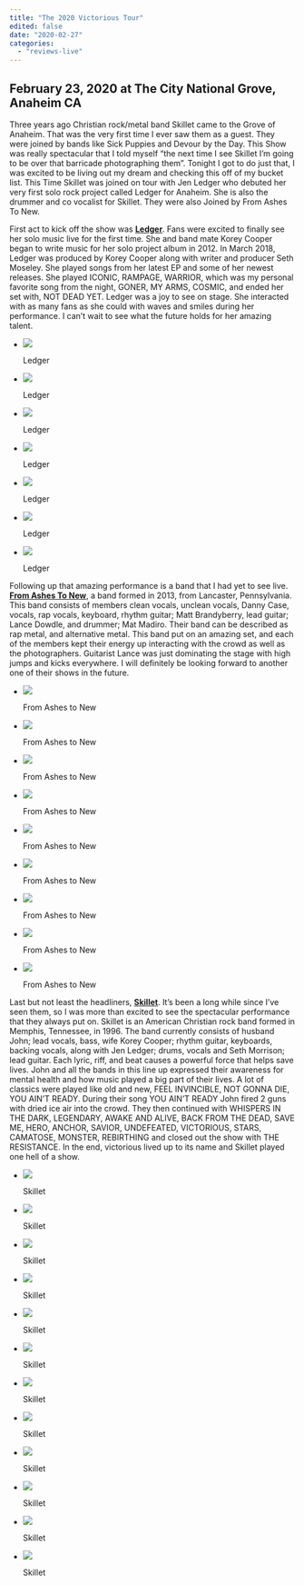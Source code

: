 ```yaml
---
title: "The 2020 Victorious Tour"
edited: false
date: "2020-02-27"
categories:
  - "reviews-live"
---
```


## February 23, 2020 at The City National Grove, Anaheim CA

Three years ago Christian rock/metal band Skillet came to the Grove of Anaheim. That was the very first time I ever saw them as a guest. They were joined by bands like Sick Puppies and Devour by the Day. This Show was really spectacular that I told myself “the next time I see Skillet I’m going to be over that barricade photographing them”. Tonight I got to do just that, I was excited to be living out my dream and checking this off of my bucket list. This Time Skillet was joined on tour with Jen Ledger who debuted her very first solo rock project called Ledger for Anaheim. She is also the drummer and co vocalist for Skillet. They were also Joined by From Ashes To New.

First act to kick off the show was [**Ledger**](https://www.ledgerband.com/). Fans were excited to finally see her solo music live for the first time. She and band mate Korey Cooper began to write music for her solo project album in 2012. In March 2018, Ledger was produced by Korey Cooper along with writer and producer Seth Moseley. She played songs from her latest EP and some of her newest releases. She played ICONIC, RAMPAGE, WARRIOR, which was my personal favorite song from the night, GONER, MY ARMS, COSMIC, and ended her set with, NOT DEAD YET. Ledger was a joy to see on stage. She interacted with as many fans as she could with waves and smiles during her performance. I can’t wait to see what the future holds for her amazing talent.

- ![](https://www.hellbound.ca/wp-content/uploads/2020/02/Ledger-6.jpeg)

    Ledger

- ![](https://www.hellbound.ca/wp-content/uploads/2020/02/Ledger-1.jpeg)

    Ledger

- ![](https://www.hellbound.ca/wp-content/uploads/2020/02/Ledger-2.jpeg)

    Ledger

- ![](https://www.hellbound.ca/wp-content/uploads/2020/02/Ledger-3.jpeg)

    Ledger

- ![](https://www.hellbound.ca/wp-content/uploads/2020/02/Ledger-4.jpeg)

    Ledger

- ![](https://www.hellbound.ca/wp-content/uploads/2020/02/Ledger-5.jpeg)

    Ledger

- ![](https://www.hellbound.ca/wp-content/uploads/2020/02/1-B46A7869.jpg)

    Ledger


Following up that amazing performance is a band that I had yet to see live. [**From Ashes To New**](https://www.fromashestonew.com/), a band formed in 2013, from Lancaster, Pennsylvania. This band consists of members clean vocals, unclean vocals, Danny Case, vocals, rap vocals, keyboard, rhythm guitar; Matt Brandyberry, lead guitar; Lance Dowdle, and drummer; Mat Madiro. Their band can be described as rap metal, and alternative metal. This band put on an amazing set, and each of the members kept their energy up interacting with the crowd as well as the photographers. Guitarist Lance was just dominating the stage with high jumps and kicks everywhere. I will definitely be looking forward to another one of their shows in the future.

- ![](https://www.hellbound.ca/wp-content/uploads/2020/02/From-Ashes-to-New-7.jpeg)

    From Ashes to New

- ![](https://www.hellbound.ca/wp-content/uploads/2020/02/9-B46A8224.jpg)

    From Ashes to New

- ![](https://www.hellbound.ca/wp-content/uploads/2020/02/1-B46A8090.jpg)

    From Ashes to New

- ![](https://www.hellbound.ca/wp-content/uploads/2020/02/From-Ashes-to-New-1.jpeg)

    From Ashes to New

- ![](https://www.hellbound.ca/wp-content/uploads/2020/02/From-Ashes-to-New-2.jpeg)

    From Ashes to New

- ![](https://www.hellbound.ca/wp-content/uploads/2020/02/From-Ashes-to-New-3.jpeg)

    From Ashes to New

- ![](https://www.hellbound.ca/wp-content/uploads/2020/02/From-Ashes-to-New-4.jpeg)

    From Ashes to New

- ![](https://www.hellbound.ca/wp-content/uploads/2020/02/From-Ashes-to-New-5.jpeg)

    From Ashes to New

- ![](https://www.hellbound.ca/wp-content/uploads/2020/02/From-Ashes-to-New-6.jpeg)

    From Ashes to New


Last but not least the headliners, [**Skillet**](https://www.skillet.com). It’s been a long while since I’ve seen them, so I was more than excited to see the spectacular performance that they always put on. Skillet is an American Christian rock band formed in Memphis, Tennessee, in 1996. The band currently consists of husband John; lead vocals, bass, wife Korey Cooper; rhythm guitar, keyboards, backing vocals, along with Jen Ledger; drums, vocals and Seth Morrison; lead guitar. Each lyric, riff, and beat causes a powerful force that helps save lives. John and all the bands in this line up expressed their awareness for mental health and how music played a big part of their lives. A lot of classics were played like old and new, FEEL INVINCIBLE, NOT GONNA DIE, YOU AIN’T READY. During their song YOU AIN’T READY John fired 2 guns with dried ice air into the crowd. They then continued with WHISPERS IN THE DARK, LEGENDARY, AWAKE AND ALIVE, BACK FROM THE DEAD, SAVE ME, HERO, ANCHOR, SAVIOR, UNDEFEATED, VICTORIOUS, STARS, CAMATOSE, MONSTER, REBIRTHING and closed out the show with THE RESISTANCE. In the end, victorious lived up to its name and Skillet played one hell of a show. 

- ![](https://www.hellbound.ca/wp-content/uploads/2020/02/4-B46A8387.jpg)

    Skillet

- ![](https://www.hellbound.ca/wp-content/uploads/2020/02/Skillet-1.jpeg)

    Skillet

- ![](https://www.hellbound.ca/wp-content/uploads/2020/02/Skillet-2.jpeg)

    Skillet

- ![](https://www.hellbound.ca/wp-content/uploads/2020/02/Skillet-3.jpeg)

    Skillet

- ![](https://www.hellbound.ca/wp-content/uploads/2020/02/Skillet-4.jpeg)

    Skillet

- ![](https://www.hellbound.ca/wp-content/uploads/2020/02/Skillet-5.jpeg)

    Skillet

- ![](https://www.hellbound.ca/wp-content/uploads/2020/02/Skillet-6.jpeg)

    Skillet

- ![](https://www.hellbound.ca/wp-content/uploads/2020/02/Skillet-7.jpeg)

    Skillet

- ![](https://www.hellbound.ca/wp-content/uploads/2020/02/Skillet-8.jpeg)

    Skillet

- ![](https://www.hellbound.ca/wp-content/uploads/2020/02/Skillet-9.jpeg)

    Skillet

- ![](https://www.hellbound.ca/wp-content/uploads/2020/02/Skillet-1-1.jpeg)

    Skillet

- ![](https://www.hellbound.ca/wp-content/uploads/2020/02/Skillet-3-1.jpeg)

    Skillet

